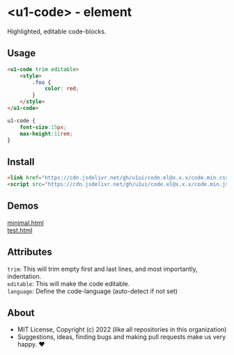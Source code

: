 # &lt;u1-code&gt; - element
Highlighted, editable code-blocks.

## Usage

```html
<u1-code trim editable>
    <style>
        .foo {
            color: red;
        }
    </style>
</u1-code>
```

```css
u1-code {
    font-size:15px;
    max-height:11rem;
}
```

## Install

```html
<link href="https://cdn.jsdelivr.net/gh/u1ui/code.el@x.x.x/code.min.css" rel=stylesheet>
<script src="https://cdn.jsdelivr.net/gh/u1ui/code.el@x.x.x/code.min.js" type=module></script>
```

## Demos

[minimal.html](http://gcdn.li/u1ui/code.el@main/tests/minimal.html)  
[test.html](http://gcdn.li/u1ui/code.el@main/tests/test.html)  

## Attributes

`trim`: This will trim empty first and last lines, and most importantly, indentation.  
`editable`: This will make the code editable.  
`language`: Define the code-language (auto-detect if not set)

## About

- MIT License, Copyright (c) 2022 <u1> (like all repositories in this organization) <br>
- Suggestions, ideas, finding bugs and making pull requests make us very happy. ♥

